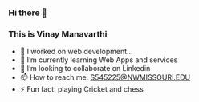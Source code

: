 ### Hi there 👋
 
### This is Vinay Manavarthi


- 🔭 I worked on web development...
- 🌱 I’m currently learning Web Apps and services
- 👯 I’m looking to collaborate on Linkedin
- 📫 How to reach me: S545225@NWMISSOURI.EDU
- ⚡ Fun fact: playing Cricket and chess
